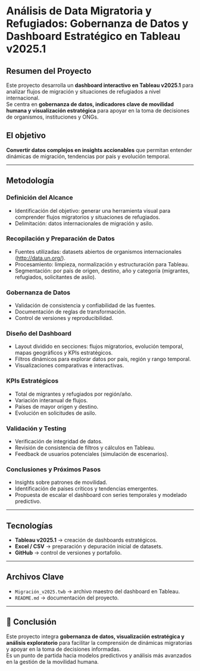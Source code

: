 # Análisis de Data Migratoria y Refugiados: Gobernanza de Datos y Dashboard Estratégico en Tableau v2025.1

## Resumen del Proyecto  
Este proyecto desarrolla un **dashboard interactivo en Tableau v2025.1** para analizar flujos de migración y situaciones de refugiados a nivel internacional.  
Se centra en **gobernanza de datos, indicadores clave de movilidad humana y visualización estratégica** para apoyar en la toma de decisiones de organismos, instituciones y ONGs.  

## El objetivo
**Convertir datos complejos en insights accionables** que permitan entender dinámicas de migración, tendencias por país y evolución temporal.  

---

## Metodología  

### Definición del Alcance  
- Identificación del objetivo: generar una herramienta visual para comprender flujos migratorios y situaciones de refugiados.  
- Delimitación: datos internacionales de migración y asilo.  

### Recopilación y Preparación de Datos  
- Fuentes utilizadas: datasets abiertos de organismos internacionales (http://data.un.org/).  
- Procesamiento: limpieza, normalización y estructuración para Tableau.  
- Segmentación: por país de origen, destino, año y categoría (migrantes, refugiados, solicitantes de asilo).  

### Gobernanza de Datos  
- Validación de consistencia y confiabilidad de las fuentes.  
- Documentación de reglas de transformación.  
- Control de versiones y reproducibilidad.  

### Diseño del Dashboard  
- Layout dividido en secciones: flujos migratorios, evolución temporal, mapas geográficos y KPIs estratégicos.  
- Filtros dinámicos para explorar datos por país, región y rango temporal.  
- Visualizaciones comparativas e interactivas.  

### KPIs Estratégicos  
- Total de migrantes y refugiados por región/año.  
- Variación interanual de flujos.  
- Países de mayor origen y destino.  
- Evolución en solicitudes de asilo.  

### Validación y Testing  
- Verificación de integridad de datos.  
- Revisión de consistencia de filtros y cálculos en Tableau.  
- Feedback de usuarios potenciales (simulación de escenarios).  

### Conclusiones y Próximos Pasos  
- Insights sobre patrones de movilidad.  
- Identificación de países críticos y tendencias emergentes.  
- Propuesta de escalar el dashboard con series temporales y modelado predictivo.  

---

## Tecnologías  

- **Tableau v2025.1** → creación de dashboards estratégicos.  
- **Excel / CSV** → preparación y depuración inicial de datasets.    
- **GitHub** → control de versiones y portafolio.  

---

## Archivos Clave  

- `Migración_v2025.twb` → archivo maestro del dashboard en Tableau.  
- `README.md` → documentación del proyecto.  

---

## 🚀 Conclusión  
Este proyecto integra **gobernanza de datos, visualización estratégica y análisis exploratorio** para facilitar la comprensión de dinámicas migratorias y apoyar en la toma de decisiones informadas.  
Es un punto de partida hacia modelos predictivos y análisis más avanzados en la gestión de la movilidad humana.
